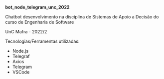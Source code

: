 **bot_node_telegram_unc_2022**

Chatbot desenvolvimento na disciplina de Sistemas de Apoio a Decisão do curso de Engenharia de Software

UnC Mafra - 2022/2

Tecnologias/Ferramentas utilizadas:
* Node.js
* Telegraf
* Axios
* Telegram
* VSCode